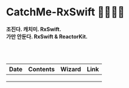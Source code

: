 # CatchMe-RxSwift 🧙🏻‍♀️🌈

**조진다. 캐치미. RxSwift. <br/>
가만 안둔다. RxSwift & ReactorKit.** <br/>

<br/>
<br/>

| Date | Contents | Wizard | Link |
|--|--|--|--|
|  |  |  | |
|  |  |  | |
|  |  |  | |
